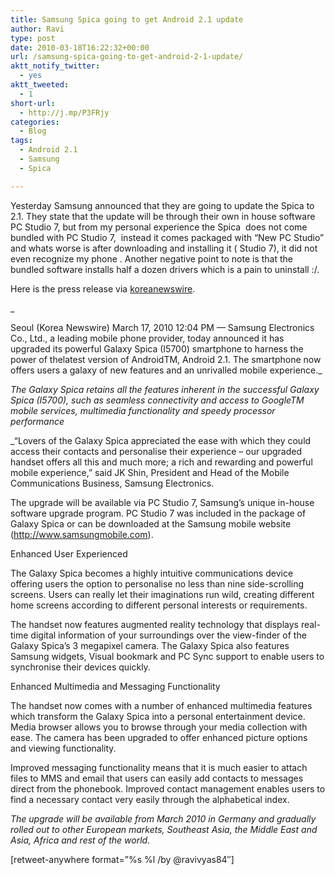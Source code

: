 ```yaml
---
title: Samsung Spica going to get Android 2.1 update
author: Ravi
type: post
date: 2010-03-18T16:22:32+00:00
url: /samsung-spica-going-to-get-android-2-1-update/
aktt_notify_twitter:
  - yes
aktt_tweeted:
  - 1
short-url:
  - http://j.mp/P3FRjy
categories:
  - Blog
tags:
  - Android 2.1
  - Samsung
  - Spica

---
```

Yesterday Samsung announced that they are going to update the Spica to 2.1. They state that the update will be through their own in house software PC Studio 7, but from my personal experience the Spica  does not come bundled with PC Studio 7,  instead it comes packaged with &#8220;New PC Studio&#8221; and whats worse is after downloading and installing it ( Studio 7), it did not even recognize my phone . Another negative point to note is that the bundled software installs half a dozen drivers which is a pain to uninstall :/.

Here is the press release via [koreanewswire][1].

_
  
Seoul (Korea Newswire) March 17, 2010 12:04 PM &#8212; Samsung Electronics Co., Ltd., a leading mobile phone provider, today announced it has upgraded its powerful Galaxy Spica (I5700) smartphone to harness the power of thelatest version of AndroidTM, Android 2.1. The smartphone now offers users a galaxy of new features and an unrivalled mobile experience._ 

_The Galaxy Spica retains all the features inherent in the successful Galaxy Spica (I5700), such as seamless connectivity and access to GoogleTM mobile services, multimedia functionality and speedy processor performance_

_“Lovers of the Galaxy Spica appreciated the ease with which they could access their contacts and personalise their experience – our upgraded handset offers all this and much more; a rich and rewarding and powerful mobile experience,” said JK Shin, President and Head of the Mobile Communications Business, Samsung Electronics.</p> 

The upgrade will be available via PC Studio 7, Samsung’s unique in-house software upgrade program. PC Studio 7 was included in the package of Galaxy Spica or can be downloaded at the Samsung mobile website (http://www.samsungmobile.com).

Enhanced User Experienced

The Galaxy Spica becomes a highly intuitive communications device offering users the option to personalise no less than nine side-scrolling screens. Users can really let their imaginations run wild, creating different home screens according to different personal interests or requirements.

The handset now features augmented reality technology that displays real-time digital information of your surroundings over the view-finder of the Galaxy Spica’s 3 megapixel camera. The Galaxy Spica also features Samsung widgets, Visual bookmark and PC Sync support to enable users to synchronise their devices quickly.

Enhanced Multimedia and Messaging Functionality

The handset now comes with a number of enhanced multimedia features which transform the Galaxy Spica into a personal entertainment device. Media browser allows you to browse through your media collection with ease. The camera has been upgraded to offer enhanced picture options and viewing functionality.

Improved messaging functionality means that it is much easier to attach files to MMS and email that users can easily add contacts to messages direct from the phonebook. Improved contact management enables users to find a necessary contact very easily through the alphabetical index.

</em>

_The upgrade will be available from March 2010 in Germany and gradually rolled out to other European markets, Southeast Asia, the Middle East and Asia, Africa and rest of the world._

[retweet-anywhere format=&#8221;%s %l /by @ravivyas84&#8243;]

 [1]: http://www.koreanewswire.co.kr/?job=news&no=462535